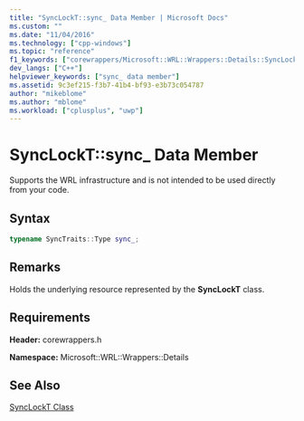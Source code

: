 ```yaml
---
title: "SyncLockT::sync_ Data Member | Microsoft Docs"
ms.custom: ""
ms.date: "11/04/2016"
ms.technology: ["cpp-windows"]
ms.topic: "reference"
f1_keywords: ["corewrappers/Microsoft::WRL::Wrappers::Details::SyncLockT::sync_"]
dev_langs: ["C++"]
helpviewer_keywords: ["sync_ data member"]
ms.assetid: 9c3ef215-f3b7-41b4-bf93-e3b73c054787
author: "mikeblome"
ms.author: "mblome"
ms.workload: ["cplusplus", "uwp"]
---
```

# SyncLockT::sync_ Data Member
Supports the WRL infrastructure and is not intended to be used directly from your code.  
  
## Syntax  
  
```cpp  
typename SyncTraits::Type sync_;  
```  
  
## Remarks  
 Holds the underlying resource represented by the **SyncLockT** class.  
  
## Requirements  
 **Header:** corewrappers.h  
  
 **Namespace:** Microsoft::WRL::Wrappers::Details  
  
## See Also  
 [SyncLockT Class](../windows/synclockt-class.md)